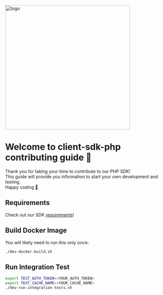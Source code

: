 <img src="https://docs.momentohq.com/img/logo.svg" alt="logo" width="400"/>

# Welcome to client-sdk-php contributing guide :wave:

Thank you for taking your time to contribute to our PHP SDK!
<br/>
This guide will provide you information to start your own development and testing.
<br/>
Happy coding :dancer:
<br/>

## Requirements

Check out our SDK [requirements](https://github.com/momentohq/client-sdk-php#requirements)!

## Build Docker Image

You will likely need to run this only once:

```bash
./dev-docker-build.sh
```

## Run Integration Test

```bash
export TEST_AUTH_TOKEN=<YOUR_AUTH_TOKEN>
export TEXT_CACHE_NAME=<YOUR_CACHE_NAME>
./dev-run-integration-tests.sh
```
